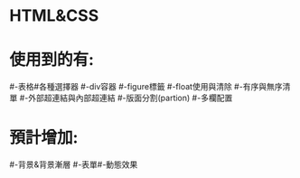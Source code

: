 # HTML&CSS
# 使用到的有:
#-表格#各種選擇器
#-div容器
#-figure標籤
#-float使用與清除
#-有序與無序清單
#-外部超連結與內部超連結
#-版面分割(partion)
#-多欄配置
# 預計增加: 
#-背景&背景漸層 
#-表單#-動態效果
